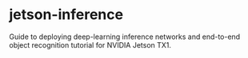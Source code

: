 # jetson-inference
Guide to deploying deep-learning inference networks and end-to-end object recognition tutorial for NVIDIA Jetson TX1.
